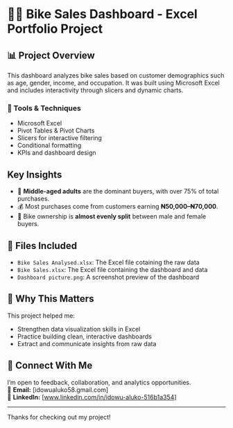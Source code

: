 # 🚴‍♂️ Bike Sales Dashboard - Excel Portfolio Project

## 📊 Project Overview

This dashboard analyzes bike sales based on customer demographics such as age, gender, income, and occupation. It was built using Microsoft Excel and includes interactivity through slicers and dynamic charts.

### 🔧 Tools & Techniques
- Microsoft Excel
- Pivot Tables & Pivot Charts
- Slicers for interactive filtering
- Conditional formatting
- KPIs and dashboard design

## Key Insights
- 🧓 **Middle-aged adults** are the dominant buyers, with over 75% of total purchases.
- 💰 Most purchases come from customers earning **₦50,000–₦70,000**.
- 🚻 Bike ownership is **almost evenly split** between male and female buyers.

## 📂 Files Included
- `Bike Sales Analysed.xlsx`: The Excel file cotaining the raw data
- `Bike Sales.xlsx`: The Excel file containing the dashboard and data
- `Dashboard picture.png`: A screenshot preview of the dashboard

## 🚀 Why This Matters

This project helped me:
- Strengthen data visualization skills in Excel
- Practice building clean, interactive dashboards
- Extract and communicate insights from raw data

## 🔗 Connect With Me

I’m open to feedback, collaboration, and analytics opportunities.  
📧 **Email:** [idowualuko58.gmail.com]  
🔗 **LinkedIn:** [www.linkedin.com/in/idowu-aluko-516b1a354]  

---

Thanks for checking out my project!
